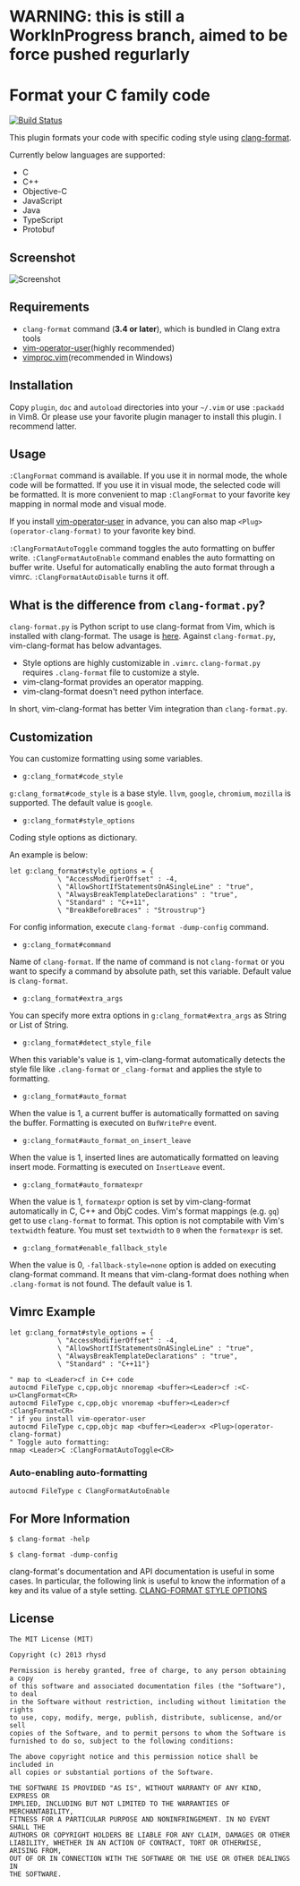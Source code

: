 # WARNING: this is still a WorkInProgress branch, aimed to be force pushed regurlarly

Format your C family code
=======================================
[![Build Status](https://travis-ci.org/rhysd/vim-clang-format.svg?branch=master)](https://travis-ci.org/rhysd/vim-clang-format)

This plugin formats your code with specific coding style using [clang-format](http://clang.llvm.org/docs/ClangFormat.html).

Currently below languages are supported:

- C
- C++
- Objective-C
- JavaScript
- Java
- TypeScript
- Protobuf

## Screenshot

![Screenshot](https://raw.githubusercontent.com/rhysd/ss/master/vim-clang-format/main.gif)

## Requirements

- `clang-format` command (**3.4 or later**), which is bundled in Clang extra tools
- [vim-operator-user](https://github.com/kana/vim-operator-user)(highly recommended)
- [vimproc.vim](https://github.com/Shougo/vimproc.vim)(recommended in Windows)

## Installation

Copy `plugin`, `doc` and `autoload` directories into your `~/.vim` or use `:packadd` in Vim8. Or please use your favorite plugin manager to install this plugin. I recommend latter.

## Usage

`:ClangFormat` command is available.
If you use it in normal mode, the whole code will be formatted. If you use it in visual mode, the selected code will be formatted.
It is more convenient to map `:ClangFormat` to your favorite key mapping in normal mode and visual mode.

If you install [vim-operator-user](https://github.com/kana/vim-operator-user) in advance, you can also map `<Plug>(operator-clang-format)` to your favorite key bind.

`:ClangFormatAutoToggle` command toggles the auto formatting on buffer write.
`:ClangFormatAutoEnable` command enables the auto formatting on buffer write. Useful for automatically enabling the auto format through a vimrc. `:ClangFormatAutoDisable` turns it off.

## What is the difference from `clang-format.py`?

`clang-format.py` is Python script to use clang-format from Vim, which is installed with clang-format.
The usage is [here](http://clang.llvm.org/docs/ClangFormat.html#vim-integration).
Against `clang-format.py`, vim-clang-format has below advantages.

- Style options are highly customizable in `.vimrc`. `clang-format.py` requires `.clang-format` file to customize a style.
- vim-clang-format provides an operator mapping.
- vim-clang-format doesn't need python interface.

In short, vim-clang-format has better Vim integration than `clang-format.py`.

## Customization

You can customize formatting using some variables.

- `g:clang_format#code_style`

`g:clang_format#code_style` is a base style.
`llvm`, `google`, `chromium`, `mozilla` is supported.
The default value is `google`.

- `g:clang_format#style_options`

Coding style options as dictionary.

An example is below:

```vim
let g:clang_format#style_options = {
            \ "AccessModifierOffset" : -4,
            \ "AllowShortIfStatementsOnASingleLine" : "true",
            \ "AlwaysBreakTemplateDeclarations" : "true",
            \ "Standard" : "C++11",
            \ "BreakBeforeBraces" : "Stroustrup"}
```

For config information, execute `clang-format -dump-config` command.

- `g:clang_format#command`

Name of `clang-format`. If the name of command is not `clang-format`
or you want to specify a command by absolute path, set this variable.
Default value is `clang-format`.

- `g:clang_format#extra_args`

You can specify more extra options in `g:clang_format#extra_args` as String or List of String.

- `g:clang_format#detect_style_file`

When this variable's value is `1`, vim-clang-format automatically detects the style file like
`.clang-format` or `_clang-format` and applies the style to formatting.

- `g:clang_format#auto_format`

When the value is 1, a current buffer is automatically formatted on saving the buffer.
Formatting is executed on `BufWritePre` event.

- `g:clang_format#auto_format_on_insert_leave`

When the value is 1, inserted lines are automatically formatted on leaving insert mode.
Formatting is executed on `InsertLeave` event.

- `g:clang_format#auto_formatexpr`

When the value is 1, `formatexpr` option is set by vim-clang-format automatically in C, C++ and ObjC codes.
Vim's format mappings (e.g. `gq`) get to use `clang-format` to format. This
option is not comptabile with Vim's `textwidth` feature. You must set
`textwidth` to `0` when the `formatexpr` is set.

- `g:clang_format#enable_fallback_style`

When the value is 0, `-fallback-style=none` option is added on executing clang-format command.
It means that vim-clang-format does nothing when `.clang-format` is not found.
The default value is 1.

## Vimrc Example

```vim
let g:clang_format#style_options = {
            \ "AccessModifierOffset" : -4,
            \ "AllowShortIfStatementsOnASingleLine" : "true",
            \ "AlwaysBreakTemplateDeclarations" : "true",
            \ "Standard" : "C++11"}

" map to <Leader>cf in C++ code
autocmd FileType c,cpp,objc nnoremap <buffer><Leader>cf :<C-u>ClangFormat<CR>
autocmd FileType c,cpp,objc vnoremap <buffer><Leader>cf :ClangFormat<CR>
" if you install vim-operator-user
autocmd FileType c,cpp,objc map <buffer><Leader>x <Plug>(operator-clang-format)
" Toggle auto formatting:
nmap <Leader>C :ClangFormatAutoToggle<CR>
```

### Auto-enabling auto-formatting

```vim
autocmd FileType c ClangFormatAutoEnable
```

## For More Information

```
$ clang-format -help
```

```
$ clang-format -dump-config
```

clang-format's documentation and API documentation is useful in some cases.
In particular, the following link is useful to know the information of a key and its value of a style setting.
[CLANG-FORMAT STYLE OPTIONS](http://clang.llvm.org/docs/ClangFormatStyleOptions.html)

## License

    The MIT License (MIT)

    Copyright (c) 2013 rhysd

    Permission is hereby granted, free of charge, to any person obtaining a copy
    of this software and associated documentation files (the "Software"), to deal
    in the Software without restriction, including without limitation the rights
    to use, copy, modify, merge, publish, distribute, sublicense, and/or sell
    copies of the Software, and to permit persons to whom the Software is
    furnished to do so, subject to the following conditions:

    The above copyright notice and this permission notice shall be included in
    all copies or substantial portions of the Software.

    THE SOFTWARE IS PROVIDED "AS IS", WITHOUT WARRANTY OF ANY KIND, EXPRESS OR
    IMPLIED, INCLUDING BUT NOT LIMITED TO THE WARRANTIES OF MERCHANTABILITY,
    FITNESS FOR A PARTICULAR PURPOSE AND NONINFRINGEMENT. IN NO EVENT SHALL THE
    AUTHORS OR COPYRIGHT HOLDERS BE LIABLE FOR ANY CLAIM, DAMAGES OR OTHER
    LIABILITY, WHETHER IN AN ACTION OF CONTRACT, TORT OR OTHERWISE, ARISING FROM,
    OUT OF OR IN CONNECTION WITH THE SOFTWARE OR THE USE OR OTHER DEALINGS IN
    THE SOFTWARE.
